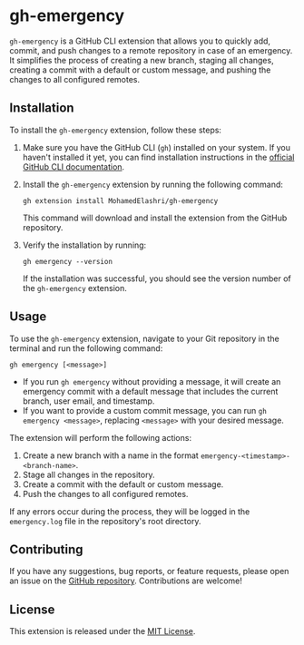 # gh-emergency

`gh-emergency` is a GitHub CLI extension that allows you to quickly add, commit, and push changes to a remote repository in case of an emergency. It simplifies the process of creating a new branch, staging all changes, creating a commit with a default or custom message, and pushing the changes to all configured remotes.

## Installation

To install the `gh-emergency` extension, follow these steps:

1. Make sure you have the GitHub CLI (`gh`) installed on your system. If you haven't installed it yet, you can find installation instructions in the [official GitHub CLI documentation](https://cli.github.com/manual/installation).

2. Install the `gh-emergency` extension by running the following command:

   ```shell
   gh extension install MohamedElashri/gh-emergency
   ```

   This command will download and install the extension from the GitHub repository.

3. Verify the installation by running:

   ```shell
   gh emergency --version
   ```

   If the installation was successful, you should see the version number of the `gh-emergency` extension.

## Usage

To use the `gh-emergency` extension, navigate to your Git repository in the terminal and run the following command:

```shell
gh emergency [<message>]
```

- If you run `gh emergency` without providing a message, it will create an emergency commit with a default message that includes the current branch, user email, and timestamp.
- If you want to provide a custom commit message, you can run `gh emergency <message>`, replacing `<message>` with your desired message.

The extension will perform the following actions:

1. Create a new branch with a name in the format `emergency-<timestamp>-<branch-name>`.
2. Stage all changes in the repository.
3. Create a commit with the default or custom message.
4. Push the changes to all configured remotes.

If any errors occur during the process, they will be logged in the `emergency.log` file in the repository's root directory.

## Contributing

If you have any suggestions, bug reports, or feature requests, please open an issue on the [GitHub repository](https://github.com/MohamedElashri/gh-emergency). Contributions are welcome!

## License

This extension is released under the [MIT License](https://opensource.org/licenses/MIT).

